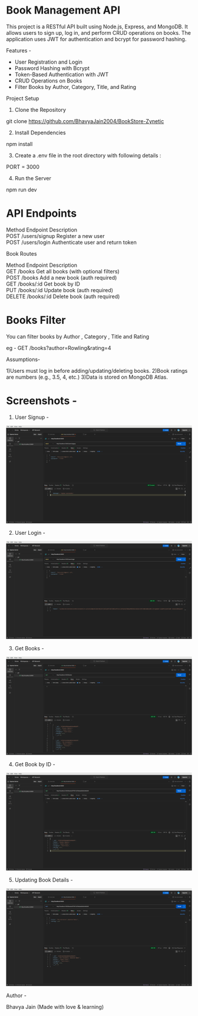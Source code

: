 # Book Management API

This project is a RESTful API built using Node.js, Express, and MongoDB. It allows users to sign up, log in, and perform CRUD operations on books. The application uses JWT for authentication and bcrypt for password hashing.


Features - 

- User Registration and Login
- Password Hashing with Bcrypt
- Token-Based Authentication with JWT
- CRUD Operations on Books
- Filter Books by Author, Category, Title, and Rating



Project Setup


1) Clone the Repository

git clone https://github.com/BhavyaJain2004/BookStore-Zynetic

2) Install Dependencies

npm install

3) Create a .env file in the root directory with following details : 

PORT = 3000


4) Run the Server 

npm run dev



# API Endpoints

Method 	Endpoint	     Description <br>
POST	 /users/signup	Register a new user   <br>
POST	/users/login	Authenticate user and return token


Book Routes

Method    	Endpoint	        Description   <br>
GET	         /books	            Get all books (with optional filters)  <br>
POST	       /books	        Add a new book (auth required)  <br>
GET	        /books/:id	        Get book by ID  <br>
PUT	        /books/:id	        Update book (auth required)  <br>
DELETE	    /books/:id	    Delete book (auth required)  <br>


# Books Filter
You can filter books by Author , Category , Title and Rating

eg - GET /books?author=Rowling&rating=4


Assumptions-

1)Users must log in before adding/updating/deleting books.
2)Book ratings are numbers (e.g., 3.5, 4, etc.)
3)Data is stored on MongoDB Atlas.


# Screenshots - 

1) User Signup - 

![alt text](</screenshots/Screenshot from 2025-04-09 17-48-08.png>)


2) User Login - 

![alt text](</screenshots/Screenshot from 2025-04-09 17-48-48.png>)


3) Get Books - 

![alt text](</screenshots/Screenshot from 2025-04-09 17-52-39.png>)

4) Get Book by ID - 

![alt text](</screenshots/Screenshot from 2025-04-09 17-53-33.png>)

5) Updating Book Details - 

![alt text](</screenshots/Screenshot from 2025-04-09 17-54-25.png>)

Author - 

Bhavya Jain
(Made with love & learning)





